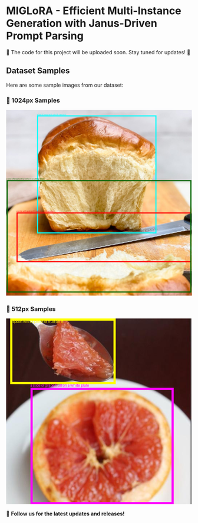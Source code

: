 # **MIGLoRA - Efficient Multi-Instance Generation with Janus-Driven Prompt Parsing**  

🚀 The code for this project will be uploaded soon. Stay tuned for updates! 🎉  

## **Dataset Samples**  
Here are some sample images from our dataset:  

### 📂 1024px Samples  
![Sample Image 1](DescripBox/1024/0.png)  

### 📂 512px Samples  
![Sample Image 2](DescripBox/512/1000090.png)  

📌 **Follow us for the latest updates and releases!**  
